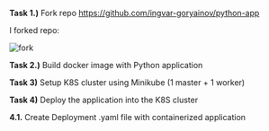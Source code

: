 **Task 1.)** Fork repo https://github.com/ingvar-goryainov/python-app

I forked repo:

![fork](https://user-images.githubusercontent.com/86925275/138555475-6ce90d61-2c89-4725-81a0-bb962b808ccb.png)

**Task 2.)** Build docker image with Python application


**Task 3)** Setup K8S cluster using Minikube (1 master + 1 worker) 


**Task 4)** Deploy the application into the K8S cluster

**4.1.** Create Deployment .yaml file with containerized application

